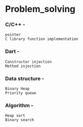 # Problem_solving

### C/C++ -
    pointer
    C library function implementation
    
### Dart -
    Constructor injection
    Method injection
    
### Data structure -
    Binary Heap
    Priority queue
### Algorithm -
    Heap sort
    Binary search
